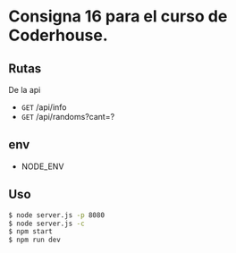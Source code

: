 # Consigna 16 para el curso de Coderhouse.

## Rutas

De la api

- `GET` /api/info
- `GET` /api/randoms?cant=?

## env

- NODE_ENV

## Uso

```bash
$ node server.js -p 8080
$ node server.js -c
$ npm start
$ npm run dev
```
